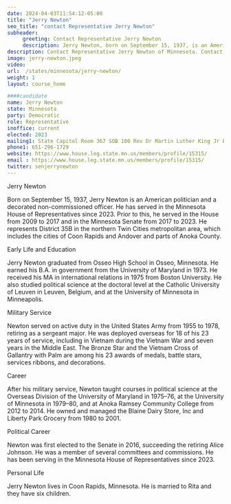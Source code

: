 ```yaml
---
date: 2024-04-03T11:54:12-05:00
title: "Jerry Newton"
seo_title: "contact Representative Jerry Newton"
subheader:
     greeting: Contact Representative Jerry Newton
     description: Jerry Newton, born on September 15, 1937, is an American politician affiliated with the Democratic Party. He serves as a member of the Minnesota House of Representatives, representing District 35B. Newton assumed office on January 3, 2023.
description: Contact Representative Jerry Newton of Minnesota. Contact information for Jerry Newton includes email address, phone number, and mailing address.
image: jerry-newton.jpeg
video:
url:  /states/minnesota/jerry-newton/
weight: 1
layout: course_home

####candidate
name: Jerry Newton
state: Minnesota
party: Democratic
role: Representative
inoffice: current
elected: 2023
mailing1: State Capitol Room 367 SOB 100 Rev Dr Martin Luther King Jr Blvd St. Paul, MN 55155-1298
phone1: 651-296-1729
website: https://www.house.leg.state.mn.us/members/profile/15315/
email : https://www.house.leg.state.mn.us/members/profile/15315/
twitter: senjerrynewton
---
```


Jerry Newton

Born on September 15, 1937, Jerry Newton is an American politician and a decorated non-commissioned officer. He has served in the Minnesota House of Representatives since 2023. Prior to this, he served in the House from 2009 to 2017 and in the Minnesota Senate from 2017 to 2023. He represents District 35B in the northern Twin Cities metropolitan area, which includes the cities of Coon Rapids and Andover and parts of Anoka County.

Early Life and Education

Jerry Newton graduated from Osseo High School in Osseo, Minnesota. He earned his B.A. in government from the University of Maryland in 1973. He received his MA in international relations in 1975 from Boston University. He also studied political science at the doctoral level at the Catholic University of Leuven in Leuven, Belgium, and at the University of Minnesota in Minneapolis.

Military Service

Newton served on active duty in the United States Army from 1955 to 1978, retiring as a sergeant major. He was deployed overseas for 18 of his 23 years of service, including in Vietnam during the Vietnam War and seven years in the Middle East. The Bronze Star and the Vietnam Cross of Gallantry with Palm are among his 23 awards of medals, battle stars, services ribbons, and decorations.

Career

After his military service, Newton taught courses in political science at the Overseas Division of the University of Maryland in 1975–76, at the University of Minnesota in 1979–80, and at Anoka Ramsey Community College from 2012 to 2014. He owned and managed the Blaine Dairy Store, Inc and Liberty Park Grocery from 1980 to 2001.

Political Career

Newton was first elected to the Senate in 2016, succeeding the retiring Alice Johnson. He was a member of several committees and commissions. He has been serving in the Minnesota House of Representatives since 2023.

Personal Life

Jerry Newton lives in Coon Rapids, Minnesota. He is married to Rita and they have six children.
